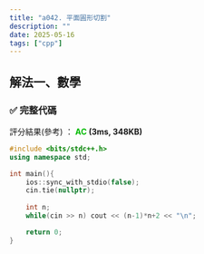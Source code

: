 ```yaml
---
title: "a042. 平面圓形切割"
description: ""
date: 2025-05-16
tags: ["cpp"]
--- 
```


## 解法一、數學

### ✅ 完整代碼

評分結果(參考) ： **<font color="#00bb00">AC</font> (3ms, 348KB)**

```cpp
#include <bits/stdc++.h>
using namespace std;

int main(){
    ios::sync_with_stdio(false);
    cin.tie(nullptr);
    
    int n;
    while(cin >> n) cout << (n-1)*n+2 << "\n";

    return 0;
}
```
